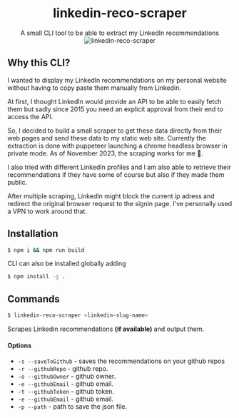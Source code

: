 <div align="center">
<h1><strong>linkedin-reco-scraper</strong></h1>

A small CLI tool to be able to extract my LinkedIn recommendations
![linkedin-reco-scraper](https://github.com/myarcane/linkedin-reco-sraper/assets/1671293/69914837-cb58-4de3-8612-34d7fa710f39)

</div>

## Why this CLI?

I wanted to display my LinkedIn recommendations on my personal website without having to copy paste them manually from Linkedin.

At first, I thought LinkedIn would provide an API to be able to easily fetch them but sadly since 2015 you need an explicit approval from their end to access the API.

So, I decided to build a small scraper to get these data directly from their web pages and send these data to my static web site. Currently the extraction is done with puppeteer launching a chrome headless browser in private mode. As of November 2023, the scraping works for me 🎉.

I also tried with different LinkedIn profiles and I am also able to retrieve their recommendations if they have some of course but also if they made them public.

After multiple scraping, LinkedIn might block the current ip adress and redirect the original browser request to the signin page. I've personally used a VPN to work around that.

## Installation

```bash
$ npm i && npm run build
```

CLI can also be installed globally adding

```bash
$ npm install -g .
```

## Commands

```bash
$ linkedin-reco-scraper <linkedin-slug-name>
```

Scrapes Linkedin recommendations **(if available)** and output them.

#### Options

- `-s --saveToGithub` - saves the recommendations on your github repos
- `-r --githubRepo` - github repo.
- `-o --githubOwner` - github owner.
- `-e --githubEmail` - github email.
- `-t --githubToken` - github token.
- `-e --githubEmail` - github email.
- `-p --path` - path to save the json file.
